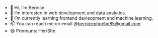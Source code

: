 - 👋 Hi, I’m Bernice
- 👀 I’m interested in web development and data analytics.
- 🌱 I’m currently learning frontend devleopment and machine learning.
- 📫 You can reach me on email @bernicephoebe85@gmail.com
- 😄 Pronouns: Her/She
<!---
bernie-ph/bernie-ph is a ✨ special ✨ repository because its `README.md` (this file) appears on your GitHub profile.
You can click the Preview link to take a look at your changes.
--->
